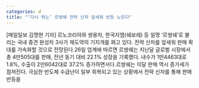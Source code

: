 ```yaml
---
categories: d
title: "‘다시 뛰는’ 르쌍쉐 전략 신차 앞세워 반등 노린다"
---
```

[매일일보 김명현 기자] 르노코리아와 쌍용차, 한국지엠(쉐보레) 등 일명 ‘르쌍쉐’로 불리는 국내 중견 완성차 3사가 재도약의 기지개를 펴고 있다. 전략 신차를 앞세워 판매 확대를 가속화할 것으로 전망된다.26일 업계에 따르면 르쌍쉐는 지난달 글로벌 시장에서 총 4만505대를 판매, 전년 동기 대비 22.1% 성장을 기록했다. 내수가 1만4463대로 1.8%, 수출이 2만6042대로 37.2% 증가하면서다.르쌍쉐는 이달 판매 역시 증가세가 점쳐진다. 극심한 반도체 수급난이 일부 회복되고 있는 상황에서 전략 신차를 통해 판매 반등을